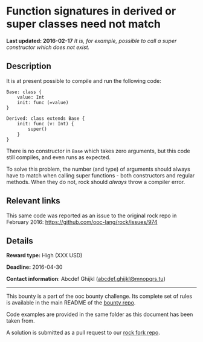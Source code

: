 # Function signatures in derived or super classes need not match
**Last updated: 2016-02-17**
*It is, for example, possible to call a super constructor which does not exist.*

## Description
It is at present possible to compile and run the following code:

```ooc
Base: class {
	value: Int
	init: func (=value)
}

Derived: class extends Base {
	init: func (v: Int) {
		super()
	}
}
```

There is no constructor in `Base` which takes zero arguments, but this code still compiles, and even runs as expected.

To solve this problem, the number (and type) of arguments should always have to match when calling super functions - both constructors and regular methods. When they do not, rock should *always* throw a compiler error.

## Relevant links

This same code was reported as an issue to the original rock repo in February 2016: https://github.com/ooc-lang/rock/issues/974

## Details
**Reward type:** High (XXX USD)

**Deadline:** 2016-04-30

**Contact information**: Abcdef Ghijkl (abcdef.ghijkl@mnopqrs.tu)

---

This bounty is a part of the ooc bounty challenge. Its complete set of rules is available in the main README of the [bounty repo](https://github.com/magic-lang/bounty).

Code examples are provided in the same folder as this document has been taken from.

A solution is submitted as a pull request to our [rock fork repo](https://github.com/magic-lang/rock).
